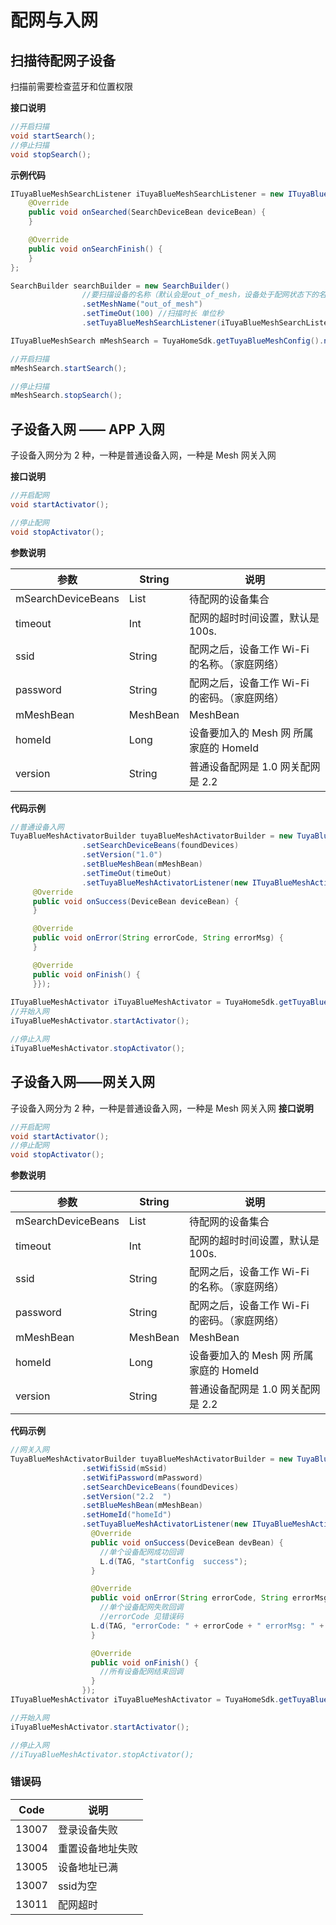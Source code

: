 # 配网与入网

## 扫描待配网子设备

扫描前需要检查蓝牙和位置权限

**接口说明**
```java
//开启扫描
void startSearch();
//停止扫描
void stopSearch();

```
**示例代码**

```java
ITuyaBlueMeshSearchListener iTuyaBlueMeshSearchListener = new ITuyaBlueMeshSearchListener() {
	@Override
	public void onSearched(SearchDeviceBean deviceBean) {
	}

	@Override
	public void onSearchFinish() {
	}
};

SearchBuilder searchBuilder = new SearchBuilder()
                //要扫描设备的名称（默认会是out_of_mesh，设备处于配网状态下的名称）
                .setMeshName("out_of_mesh") 
                .setTimeOut(100) //扫描时长 单位秒
                .setTuyaBlueMeshSearchListener(iTuyaBlueMeshSearchListener).build();

ITuyaBlueMeshSearch mMeshSearch = TuyaHomeSdk.getTuyaBlueMeshConfig().newTuyaBlueMeshSearch(searchBuilder);

//开启扫描
mMeshSearch.startSearch();

//停止扫描
mMeshSearch.stopSearch();
```

## 子设备入网 —— APP 入网
子设备入网分为 2 种，一种是普通设备入网，一种是 Mesh 网关入网

**接口说明**

```java
//开启配网
void startActivator();

//停止配网
void stopActivator();
```

**参数说明**

|参数|String|说明|
|--|--|--|
|mSearchDeviceBeans     |List|待配网的设备集合|
|timeout                |Int|配网的超时时间设置，默认是 100s.|
|ssid                   |String|配网之后，设备工作 Wi-Fi 的名称。（家庭网络）|
|password               |String|配网之后，设备工作 Wi-Fi 的密码。（家庭网络）|
|mMeshBean              |MeshBean|MeshBean |
|homeId                 |Long|设备要加入的 Mesh 网 所属家庭的 HomeId|
|version                |String|普通设备配网是 1.0    网关配网是 2.2|




**代码示例**
```java
//普通设备入网
TuyaBlueMeshActivatorBuilder tuyaBlueMeshActivatorBuilder = new TuyaBlueMeshActivatorBuilder()
                .setSearchDeviceBeans(foundDevices)
                .setVersion("1.0")
                .setBlueMeshBean(mMeshBean)
                .setTimeOut(timeOut)
                .setTuyaBlueMeshActivatorListener(new ITuyaBlueMeshActivatorListener() {
     @Override
     public void onSuccess(DeviceBean deviceBean) {
     }

     @Override
     public void onError(String errorCode, String errorMsg) {
     }

     @Override
     public void onFinish() {
     }});
      
ITuyaBlueMeshActivator iTuyaBlueMeshActivator = TuyaHomeSdk.getTuyaBlueMeshConfig().newActivator(tuyaBlueMeshActivatorBuilder);
//开始入网
iTuyaBlueMeshActivator.startActivator();

//停止入网
iTuyaBlueMeshActivator.stopActivator();

```

## 子设备入网——网关入网
子设备入网分为 2 种，一种是普通设备入网，一种是 Mesh 网关入网
**接口说明**
```java
//开启配网
void startActivator();
//停止配网
void stopActivator();
```
**参数说明**

|参数|String|说明|
|--|--|--|
|mSearchDeviceBeans     |List|待配网的设备集合|
|timeout                |Int|配网的超时时间设置，默认是 100s.|
|ssid                   |String|配网之后，设备工作 Wi-Fi 的名称。（家庭网络）|
|password               |String|配网之后，设备工作 Wi-Fi 的密码。（家庭网络）|
|mMeshBean              |MeshBean|MeshBean |
|homeId                 |Long|设备要加入的 Mesh 网 所属家庭的 HomeId|
|version                |String|普通设备配网是 1.0    网关配网是 2.2|

**代码示例**

```java
//网关入网
TuyaBlueMeshActivatorBuilder tuyaBlueMeshActivatorBuilder = new TuyaBlueMeshActivatorBuilder()
                .setWifiSsid(mSsid)
                .setWifiPassword(mPassword)
                .setSearchDeviceBeans(foundDevices)
                .setVersion("2.2  ")
                .setBlueMeshBean(mMeshBean)
                .setHomeId("homeId")
                .setTuyaBlueMeshActivatorListener(new ITuyaBlueMeshActivatorListener() {
                  @Override
                  public void onSuccess(DeviceBean devBean) {
                    //单个设备配网成功回调
                    L.d(TAG, "startConfig  success");
                  }

                  @Override
                  public void onError(String errorCode, String errorMsg) {
                    //单个设备配网失败回调
                    //errorCode 见错误码
                  L.d(TAG, "errorCode: " + errorCode + " errorMsg: " + errorMsg);
                  }

                  @Override
                  public void onFinish() {
                    //所有设备配网结束回调          
                  }
                });
ITuyaBlueMeshActivator iTuyaBlueMeshActivator = TuyaHomeSdk.getTuyaBlueMeshConfig().newWifiActivator(tuyaBlueMeshActivatorBuilder);

//开始入网
iTuyaBlueMeshActivator.startActivator();

//停止入网
//iTuyaBlueMeshActivator.stopActivator();
```


### 错误码

|Code|说明|
|--|--|
|13007|登录设备失败|
|13004|重置设备地址失败|
|13005|设备地址已满|
|13007|ssid为空|
|13011|配网超时|
